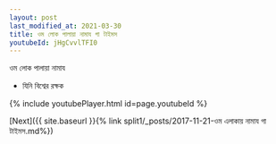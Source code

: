 ```yaml
---
layout: post
last_modified_at: 2021-03-30
title: ওম লোক পালায়া নামায গা টাইমস
youtubeId: jHgCvvlTFI0
---
```

 
 
 ওম লোক পালায়া নামায  
 
 -  যিনি বিশ্বের রক্ষক 
 
  
 
  
 
 
 
 
 
 


{% include youtubePlayer.html id=page.youtubeId %}
 
[Next]({{ site.baseurl }}{% link  split1/_posts/2017-11-21-ওম এলাকায় নামায গা টাইমস.md%})
 
